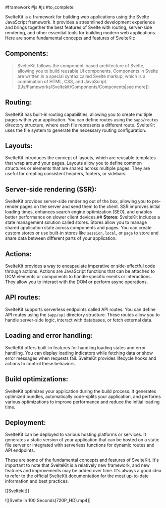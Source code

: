 #framework #js #js #to_complete 


SvelteKit is a framework for building web applications using the Svelte JavaScript framework. It provides a streamlined development experience and brings together the best features of Svelte with routing, server-side rendering, and other essential tools for building modern web applications. Here are some fundamental concepts and features of SvelteKit:


## **Components**: 
>SvelteKit follows the component-based architecture of Svelte, allowing you to build reusable UI components. Components in Svelte are written in a special syntax called Svelte markup, which is a combination of HTML, CSS, and JavaScript. [[Js/Fameworks/Sveltekit/Components/Components|see more]]


## **Routing**: 
SvelteKit has built-in routing capabilities, allowing you to create multiple pages within your application. You can define routes using the `$app/routes` directory structure, where each file represents a different route. SvelteKit uses the file system to generate the necessary routing configuration.
## **Layouts**: 
SvelteKit introduces the concept of layouts, which are reusable templates that wrap around your pages. Layouts allow you to define common structures or elements that are shared across multiple pages. They are useful for creating consistent headers, footers, or sidebars.
## **Server-side  rendering (SSR)**: 
SvelteKit provides server-side rendering out of the box, allowing you to pre-render pages on the server and send them to the client. SSR improves initial loading times, enhances search engine optimization (SEO), and enables better performance on slower client devices.## **Stores**: 
SvelteKit includes a state management solution called stores. Stores allow you to manage shared application state across components and pages. You can create custom stores or use built-in stores like `session`, `local`, or `page` to store and share data between different parts of your application.

## **Actions**:
SvelteKit provides a way to encapsulate imperative or side-effectful code through actions. Actions are JavaScript functions that can be attached to DOM elements or components to handle specific events or interactions. They allow you to interact with the DOM or perform async operations.
## **API routes**: 
SvelteKit supports serverless endpoints called API routes. You can define API routes using the `$app/api` directory structure. These routes allow you to handle server-side logic, interact with databases, or fetch external data.
## **Loading and error handling**:
SvelteKit offers built-in features for handling loading states and error handling. You can display loading indicators while fetching data or show error messages when requests fail. SvelteKit provides lifecycle hooks and actions to control these behaviors.
## **Build optimizations**: 
SvelteKit optimizes your application during the build process. It generates optimized bundles, automatically code-splits your application, and performs various optimizations to improve performance and reduce the initial loading time.
## **Deployment**:
SvelteKit can be deployed to various hosting platforms or services. It generates a static version of your application that can be hosted on a static file server or integrated with serverless functions for dynamic routes and API endpoints.

These are some of the fundamental concepts and features of SvelteKit. It's important to note that SvelteKit is a relatively new framework, and new features and improvements may be added over time. It's always a good idea to refer to the official SvelteKit documentation for the most up-to-date information and best practices.



[[Sveltekit]] 



![[Svelte in 100 Seconds(720P_HD).mp4]]